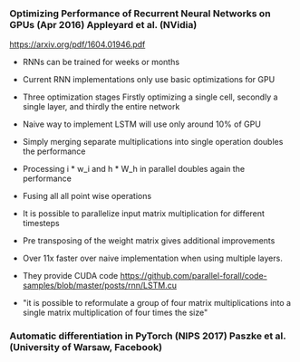 ### Optimizing Performance of Recurrent Neural Networks on GPUs (Apr 2016) Appleyard et al. (NVidia) 
https://arxiv.org/pdf/1604.01946.pdf
- RNNs can be trained for weeks or months
- Current RNN implementations only use basic optimizations for GPU
- Three optimization stages Firstly optimizing a single cell, secondly a single layer, and thirdly the entire network
- Naive way to implement LSTM will use only around 10% of GPU
- Simply merging separate multiplications into single operation doubles the performance
- Processing i * w_i and h * W_h in parallel doubles again the performance
- Fusing all all point wise operations
- It is possible to parallelize input matrix multiplication for different timesteps
- Pre transposing of the weight matrix gives additional improvements
- Over 11x faster over naive implementation when using multiple layers.
- They provide CUDA code https://github.com/parallel-forall/code-samples/blob/master/posts/rnn/LSTM.cu

- "it is possible to reformulate a group of four matrix multiplications into a single matrix multiplication of four times the size"

### Automatic differentiation in PyTorch (NIPS 2017) Paszke et al. (University of Warsaw, Facebook)
